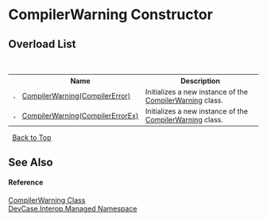 # CompilerWarning Constructor 
 


## Overload List
&nbsp;<table><tr><th></th><th>Name</th><th>Description</th></tr><tr><td>![Public method](media/pubmethod.gif "Public method")</td><td><a href="M_DevCase_Interop_Managed_CompilerWarning__ctor_1">CompilerWarning(CompilerError)</a></td><td>
Initializes a new instance of the <a href="T_DevCase_Interop_Managed_CompilerWarning">CompilerWarning</a> class.</td></tr><tr><td>![Public method](media/pubmethod.gif "Public method")</td><td><a href="M_DevCase_Interop_Managed_CompilerWarning__ctor">CompilerWarning(CompilerErrorEx)</a></td><td>
Initializes a new instance of the <a href="T_DevCase_Interop_Managed_CompilerWarning">CompilerWarning</a> class.</td></tr></table>&nbsp;
<a href="#compilerwarning-constructor">Back to Top</a>

## See Also


#### Reference
<a href="T_DevCase_Interop_Managed_CompilerWarning">CompilerWarning Class</a><br /><a href="N_DevCase_Interop_Managed">DevCase.Interop.Managed Namespace</a><br />